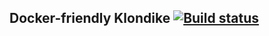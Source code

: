 ## Docker-friendly Klondike [![Build status](https://ci.appveyor.com/api/projects/status/5yr0dr9e66nw06pn?svg=true)](https://ci.appveyor.com/project/et1975/klondike)
